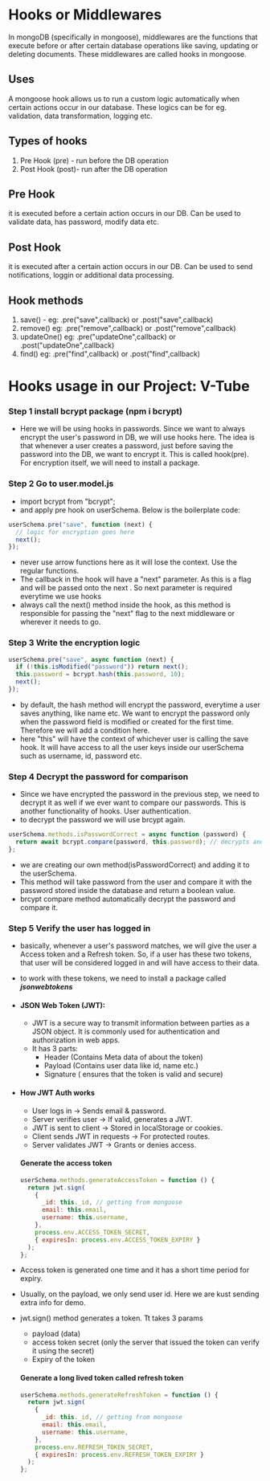 # Hooks or Middlewares

In mongoDB (specifically in mongoose), middlewares are the functions that execute before or after certain database operations like saving, updating or deleting documents. These middlewares are called hooks in mongoose.

## Uses

A mongoose hook allows us to run a custom logic automatically when certain actions occur in our database.
These logics can be for eg. validation, data transformation, logging etc.

## Types of hooks

1. Pre Hook (pre) - run before the DB operation
2. Post Hook (post)- run after the DB operation

## Pre Hook

it is executed before a certain action occurs in our DB. Can be used to validate data, has password, modify data etc.

## Post Hook

it is executed after a certain action occurs in our DB. Can be used to send notifications, loggin or additional data processing.

## Hook methods

1. save() - eg: .pre("save",callback) or .post("save",callback)
2. remove() eg: .pre("remove",callback) or .post("remove",callback)
3. updateOne() eg: .pre("updateOne",callback) or .post("updateOne",callback)
4. find() eg: .pre("find",callback) or .post("find",callback)

# Hooks usage in our Project: V-Tube

### Step 1 install bcrypt package (npm i bcrypt)

- Here we will be using hooks in passwords. Since we want to always encrypt the user's password in DB, we will use hooks here. The idea is that whenever a user creates a password, just before saving the password into the DB, we want to encrypt it. This is called hook(pre). For encryption itself, we will need to install a package.

### Step 2 Go to user.model.js

- import bcrypt from "bcrypt";
- and apply pre hook on userSchema. Below is the boilerplate code:

```javascript
userSchema.pre("save", function (next) {
  // logic for encryption goes here
  next();
});
```

- never use arrow functions here as it will lose the context. Use the regular functions.
- The callback in the hook will have a "next" parameter. As this is a flag and will be passed onto the next . So next parameter is required everytime we use hooks
- always call the next() method inside the hook, as this method is responsible for passing the "next" flag to the next middleware or wherever it needs to go.

### Step 3 Write the encryption logic

```javascript
userSchema.pre("save", async function (next) {
  if (!this.isModified("password")) return next();
  this.password = bcrypt.hash(this.password, 10);
  next();
});
```

- by default, the hash method will encrypt the password, everytime a user saves anything, like name etc. We want to encrypt the password only when the password field is modified or created for the first time. Therefore we will add a condition here.
- here "this" will have the context of whichever user is calling the save hook. It will have access to all the user keys inside our userSchema such as username, id, password etc.

### Step 4 Decrypt the password for comparison

- Since we have encrypted the password in the previous step, we need to decrypt it as well if we ever want to compare our passwords. This is another functionality of hooks. User authentication.
- to decrypt the password we will use brcypt again.

```javascript
userSchema.methods.isPasswordCorrect = async function (password) {
  return await bcrypt.compare(password, this.password); // decrypts and compare the passwords and returns a boolean
};
```

- we are creating our own method(isPasswordCorrect) and adding it to the userSchema.
- This method will take password from the user and compare it with the password stored inside the database and return a boolean value.
- brcypt compare method automatically decrypt the password and compare it.

### Step 5 Verify the user has logged in

- basically, whenever a user's password matches, we will give the user a Access token and a Refresh token. So, if a user has these two tokens, that user will be considered logged in and will have access to their data.
- to work with these tokens, we need to install a package called **_jsonwebtokens_**
- #### JSON Web Token (JWT):

  - JWT is a secure way to transmit information between parties as a JSON object. It is commonly used for authentication and authorization in web apps.
  - It has 3 parts:
    - Header (Contains Meta data of about the token)
    - Payload (Contains user data like id, name etc.)
    - Signature ( ensures that the token is valid and secure)

- #### How JWT Auth works

  - User logs in → Sends email & password.
  - Server verifies user → If valid, generates a JWT.
  - JWT is sent to client → Stored in localStorage or cookies.
  - Client sends JWT in requests → For protected routes.
  - Server validates JWT → Grants or denies access.

  #### Generate the access token

  ```javascript
  userSchema.methods.generateAccessToken = function () {
    return jwt.sign(
      {
        _id: this._id, // getting from mongoose
        email: this.email,
        username: this.username,
      },
      process.env.ACCESS_TOKEN_SECRET,
      { expiresIn: process.env.ACCESS_TOKEN_EXPIRY }
    );
  };
  ```

- Access token is generated one time and it has a short time period for expiry.
- Usually, on the payload, we only send user id. Here we are kust sending extra info for demo.
- jwt.sign() method generates a token. Tt takes 3 params

  - payload (data)
  - access token secret (only the server that issued the token can verify it using the secret)
  - Expiry of the token

  #### Generate a long lived token called refresh token

  ```javascript
  userSchema.methods.generateRefreshToken = function () {
    return jwt.sign(
      {
        _id: this._id, // getting from mongoose
        email: this.email,
        username: this.username,
      },
      process.env.REFRESH_TOKEN_SECRET,
      { expiresIn: process.env.REFRESH_TOKEN_EXPIRY }
    );
  };
  ```
